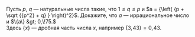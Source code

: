 Пусть $p$, $q$ — натуральные числа такие, что 
$1\leq q\leq p$ и $a = {\left( {p + \sqrt {{p^2} + q} } \right)^2}$.
Докажите, что $a$ — иррациональное число и $\{a\} &gt; 0,\!75.$  
Здесь $\{x\}$ — дробная часть числа $x,$ например $\{3,\!43\}=0,\!43$.